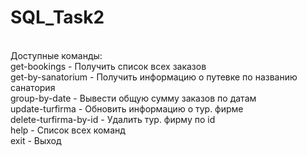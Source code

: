 # SQL_Task2

<br/>Доступные команды:
<br/>get-bookings - Получить список всех заказов
<br/>get-by-sanatorium - Получить информацию о путевке по названию санатория
<br/>group-by-date - Вывести общую сумму заказов по датам
<br/>update-turfirma - Обновить  информацию о тур. фирме
<br/>delete-turfirma-by-id - Удалить тур. фирму по id
<br/>help - Список всех команд
<br/>exit - Выход
